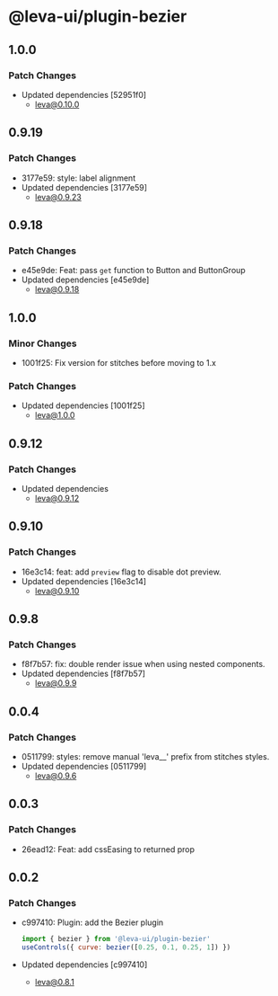 # @leva-ui/plugin-bezier

## 1.0.0

### Patch Changes

- Updated dependencies [52951f0]
  - leva@0.10.0

## 0.9.19

### Patch Changes

- 3177e59: style: label alignment
- Updated dependencies [3177e59]
  - leva@0.9.23

## 0.9.18

### Patch Changes

- e45e9de: Feat: pass `get` function to Button and ButtonGroup
- Updated dependencies [e45e9de]
  - leva@0.9.18

## 1.0.0

### Minor Changes

- 1001f25: Fix version for stitches before moving to 1.x

### Patch Changes

- Updated dependencies [1001f25]
  - leva@1.0.0

## 0.9.12

### Patch Changes

- Updated dependencies
  - leva@0.9.12

## 0.9.10

### Patch Changes

- 16e3c14: feat: add `preview` flag to disable dot preview.
- Updated dependencies [16e3c14]
  - leva@0.9.10

## 0.9.8

### Patch Changes

- f8f7b57: fix: double render issue when using nested components.
- Updated dependencies [f8f7b57]
  - leva@0.9.9

## 0.0.4

### Patch Changes

- 0511799: styles: remove manual 'leva\_\_' prefix from stitches styles.
- Updated dependencies [0511799]
  - leva@0.9.6

## 0.0.3

### Patch Changes

- 26ead12: Feat: add cssEasing to returned prop

## 0.0.2

### Patch Changes

- c997410: Plugin: add the Bezier plugin

  ```js
  import { bezier } from '@leva-ui/plugin-bezier'
  useControls({ curve: bezier([0.25, 0.1, 0.25, 1]) })
  ```

- Updated dependencies [c997410]
  - leva@0.8.1
